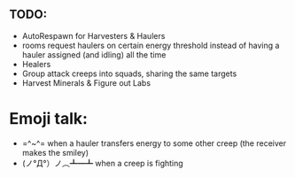 ## TODO:

* AutoRespawn for Harvesters & Haulers
* rooms request haulers on certain energy threshold instead of having a hauler assigned (and idling) all the time
* Healers
* Group attack creeps into squads, sharing the same targets
* Harvest Minerals & Figure out Labs



# Emoji talk:

* =^~^= when a hauler transfers energy to some other creep (the receiver makes the smiley)
* (ノ°Д°）ノ︵┻━┻ when a creep is fighting

